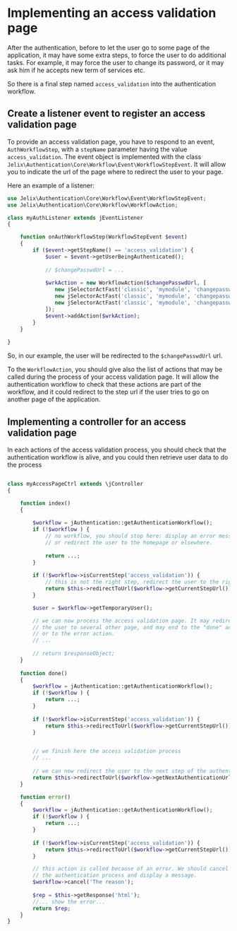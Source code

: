 Implementing an access validation page
======================================

After the authentication, before to let the user go to some page of the
application, it may have some extra steps, to force the user to do additional
tasks. For example, it may force the user to change its password, or it may ask
him if he accepts new term of services etc.

So there is a final step named `access_validation` into the authentication workflow.

Create a listener event to register an access validation page
------------------------------------------------------------

To provide an access validation page, you have to respond to an event, 
`AuthWorkflowStep`, with a `stepName` parameter
having the value `access_validation`. The event object is implemented with the class
`Jelix\Authentication\Core\Workflow\Event\WorkflowStepEvent`.
It will allow you to indicate the url of the page where to redirect the user
to your page.

Here an example of a listener:

```php
use Jelix\Authentication\Core\Workflow\Event\WorkflowStepEvent;
use Jelix\Authentication\Core\Workflow\WorkflowAction;

class myAuthListener extends jEventListener
{

    function onAuthWorkflowStep(WorkflowStepEvent $event)
    {
        if ($event->getStepName() == 'access_validation') {
            $user = $event->getUserBeingAuthenticated();
       
            // $changePasswdUrl = ...
            
            $wrkAction = new WorkflowAction($changePasswdUrl, [
               new jSelectorActFast('classic', 'mymodule', 'changepasswd:index'),
               new jSelectorActFast('classic', 'mymodule', 'changepasswd:done'),
               new jSelectorActFast('classic', 'mymodule', 'changepasswd:error'),
            ]);
            $event->addAction($wrkAction);
        }
    }
   
}
```


So, in our example, the user will be redirected to the `$changePasswdUrl` url. 

To the `WorkflowAction`, you should give also the list of actions that may be
called during the process of your access validation page. It will allow the
authentication workflow to check that these actions are part of the workflow,
and it could redirect to the step url if the user tries to go on another
page of the application.


Implementing a controller for an access validation page
-------------------------------------------------------

In each actions of the access validation process, you should check that the
authentication workflow is alive, and you could then retrieve user data
to do the process

```php

class myAccessPageCtrl extends \jController
{

    function index()
    {
    
        $workflow = jAuthentication::getAuthenticationWorkflow();
        if (!$workflow ) {
            // no workflow, you should stop here: display an error message
            // or redirect the user to the homepage or elsewhere.
            
            return ...;
        }
        
        if (!$workflow->isCurrentStep('access_validation')) {
            // this is not the right step, redirect the user to the right step
            return $this->redirectToUrl($workflow->getCurrentStepUrl());
        }

        $user = $workflow->getTemporaryUser();

        // we can now process the access validation page. It may redirect
        // the user to several other page, and may end to the "done" action
        // or to the error action.
        // ...
        
        // return $responseObject;   
    }
    
    function done()
    {
        $workflow = jAuthentication::getAuthenticationWorkflow();
        if (!$workflow ) {
            return ...;
        }
        
        if (!$workflow->isCurrentStep('access_validation')) {
            return $this->redirectToUrl($workflow->getCurrentStepUrl());
        }


        // we finish here the access validation process
        // ...
        
        // we can now redirect the user to the next step of the authentication        
        return $this->redirectToUrl($workflow->getNextAuthenticationUrl());
    }

    function error()
    {
        $workflow = jAuthentication::getAuthenticationWorkflow();
        if (!$workflow ) {
            return ...;
        }
        
        if (!$workflow->isCurrentStep('access_validation')) {
            return $this->redirectToUrl($workflow->getCurrentStepUrl());
        }

        // this action is called because of an error. We should cancel
        // the authentication process and display a message.
        $workflow->cancel('The reason');
        
        $rep = $this->getResponse('html');
        //... show the error...
        return $rep;
    }
}
```
